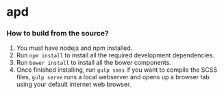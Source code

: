 # apd

### How to build from the source?

1. You must have nodejs and npm installed.
2. Run `npm install` to install all the required development dependencies.
3. Run `bower install` to install all the bower components.
4. Once finished installing, run `gulp sass` if you want to compile the SCSS files, `gulp serve` runs a local webserver and opens up a browser tab using your default internet web browser.
